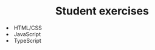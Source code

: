 <h1 align="center">Student exercises</h1>

<div>
<li>HTML/CSS</li> 
<li>JavaScript</li>
<li>TypeScript</li>
</div>
